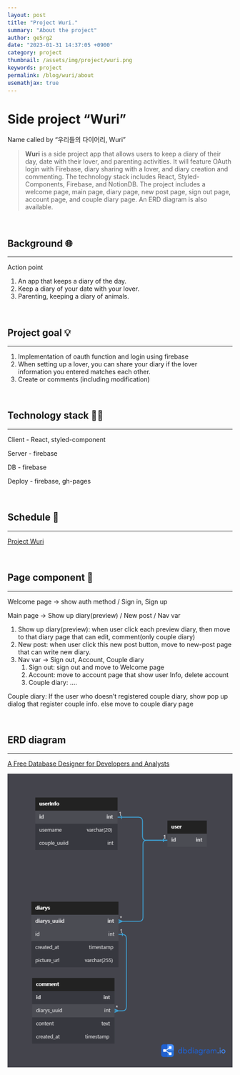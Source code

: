 ```yaml
---
layout: post
title: "Project Wuri."
summary: "About the project"
author: ge5rg2
date: "2023-01-31 14:37:05 +0900"
category: project
thumbnail: /assets/img/project/wuri.png
keywords: project
permalink: /blog/wuri/about
usemathjax: true
---
```


# Side project “Wuri”

Name called by “우리들의 다이어리, Wuri”

> **Wuri** is a side project app that allows users to keep a diary of their day, date with their lover, and parenting activities. It will feature OAuth login with Firebase, diary sharing with a lover, and diary creation and commenting. The technology stack includes React, Styled-Components, Firebase, and NotionDB. The project includes a welcome page, main page, diary page, new post page, sign out page, account page, and couple diary page. An ERD diagram is also available.

<br/>

## Background 🌐

---

Action point

1. An app that keeps a diary of the day.
2. Keep a diary of your date with your lover.
3. Parenting, keeping a diary of animals.

<br/>

## Project goal 💡

---

1. Implementation of oauth function and login using firebase
2. When setting up a lover, you can share your diary if the lover information you entered matches each other.
3. Create or comments (including modification)

<br/>

## Technology stack 👨‍🔧

---

Client - React, styled-component

Server - firebase

DB - firebase

Deploy - firebase, gh-pages

<br/>

## Schedule 📆

---

[Project Wuri](https://www.notion.so/c00f659653444fa38152b99ee6deaeb7)

<br/>

## Page component 📃

---

Welcome page → show auth method / Sign in, Sign up

Main page → Show up diary(preview) / New post / Nav var

1. Show up diary(preview): when user click each preview diary, then move to that diary page that can edit, comment(only couple diary)
2. New post: when user click this new post button, move to new-post page that can write new diary.
3. Nav var → Sign out, Account, Couple diary
   1. Sign out: sign out and move to Welcome page
   2. Account: move to account page that show user Info, delete account
   3. Couple diary: ….

Couple diary: If the user who doesn’t registered couple diary, show pop up dialog that register couple info. else move to couple diary page

<br/>

## ERD diagram

---

[A Free Database Designer for Developers and Analysts](https://dbdiagram.io/d/63f3006c296d97641d822e33)

![ERD](/assets/img/project/ERD.png)

